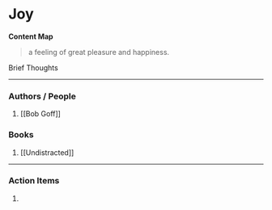 # Joy
**Content Map**

> a feeling of great pleasure and happiness.

Brief Thoughts

---

### Authors / People
1. [[Bob Goff]]


### Books
1. [[Undistracted]]


---


### Action Items

1. 




